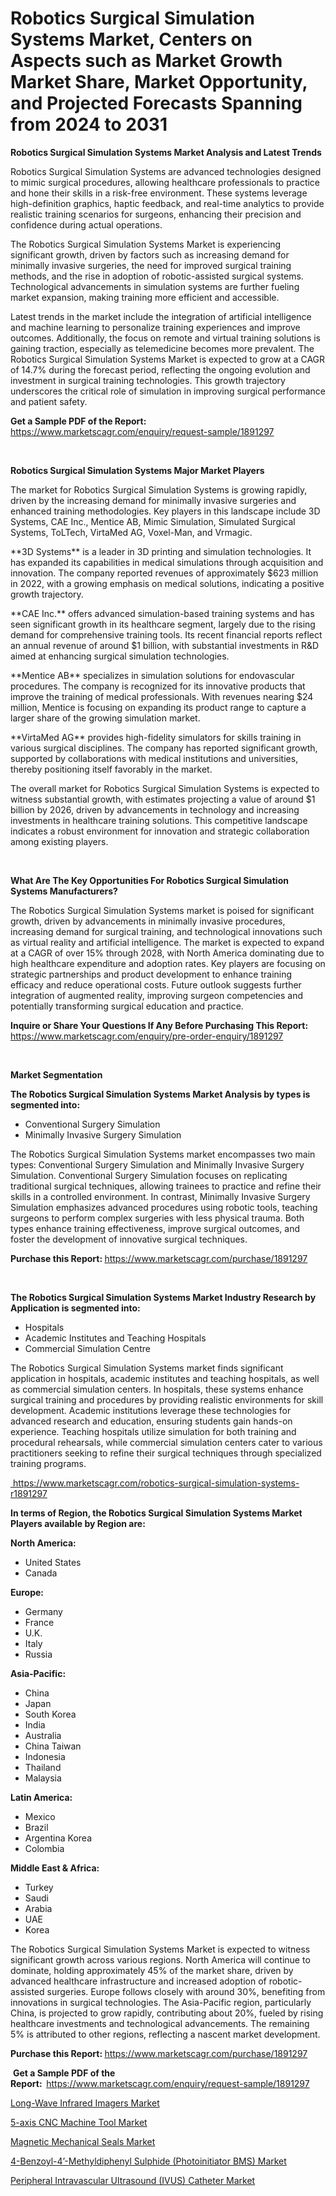 <p><h1>Robotics Surgical Simulation Systems Market, Centers on Aspects such as Market Growth Market Share, Market Opportunity, and Projected Forecasts Spanning from 2024 to 2031</h1></p><p><strong>Robotics Surgical Simulation Systems Market Analysis and Latest Trends</strong></p>
<p><p>Robotics Surgical Simulation Systems are advanced technologies designed to mimic surgical procedures, allowing healthcare professionals to practice and hone their skills in a risk-free environment. These systems leverage high-definition graphics, haptic feedback, and real-time analytics to provide realistic training scenarios for surgeons, enhancing their precision and confidence during actual operations. </p><p>The Robotics Surgical Simulation Systems Market is experiencing significant growth, driven by factors such as increasing demand for minimally invasive surgeries, the need for improved surgical training methods, and the rise in adoption of robotic-assisted surgical systems. Technological advancements in simulation systems are further fueling market expansion, making training more efficient and accessible.</p><p>Latest trends in the market include the integration of artificial intelligence and machine learning to personalize training experiences and improve outcomes. Additionally, the focus on remote and virtual training solutions is gaining traction, especially as telemedicine becomes more prevalent. The Robotics Surgical Simulation Systems Market is expected to grow at a CAGR of 14.7% during the forecast period, reflecting the ongoing evolution and investment in surgical training technologies. This growth trajectory underscores the critical role of simulation in improving surgical performance and patient safety.</p></p>
<p><strong>Get a Sample PDF of the Report:&nbsp;</strong> <a href="https://www.marketscagr.com/enquiry/request-sample/1891297?utm_campaign=1802&utm_medium=2&utm_source=Github&utm_content=ia&utm_term=24102024&utm_id=robotics-surgical-simulation-systems">https://www.marketscagr.com/enquiry/request-sample/1891297</a></p>
<p>&nbsp;</p>
<p><strong>Robotics Surgical Simulation Systems Major Market Players</strong></p>
<p><p>The market for Robotics Surgical Simulation Systems is growing rapidly, driven by the increasing demand for minimally invasive surgeries and enhanced training methodologies. Key players in this landscape include 3D Systems, CAE Inc., Mentice AB, Mimic Simulation, Simulated Surgical Systems, ToLTech, VirtaMed AG, Voxel-Man, and Vrmagic.</p><p>**3D Systems** is a leader in 3D printing and simulation technologies. It has expanded its capabilities in medical simulations through acquisition and innovation. The company reported revenues of approximately $623 million in 2022, with a growing emphasis on medical solutions, indicating a positive growth trajectory.</p><p>**CAE Inc.** offers advanced simulation-based training systems and has seen significant growth in its healthcare segment, largely due to the rising demand for comprehensive training tools. Its recent financial reports reflect an annual revenue of around $1 billion, with substantial investments in R&D aimed at enhancing surgical simulation technologies.</p><p>**Mentice AB** specializes in simulation solutions for endovascular procedures. The company is recognized for its innovative products that improve the training of medical professionals. With revenues nearing $24 million, Mentice is focusing on expanding its product range to capture a larger share of the growing simulation market.</p><p>**VirtaMed AG** provides high-fidelity simulators for skills training in various surgical disciplines. The company has reported significant growth, supported by collaborations with medical institutions and universities, thereby positioning itself favorably in the market.</p><p>The overall market for Robotics Surgical Simulation Systems is expected to witness substantial growth, with estimates projecting a value of around $1 billion by 2026, driven by advancements in technology and increasing investments in healthcare training solutions. This competitive landscape indicates a robust environment for innovation and strategic collaboration among existing players.</p></p>
<p>&nbsp;</p>
<p><strong>What Are The Key Opportunities For Robotics Surgical Simulation Systems Manufacturers?</strong></p>
<p><p>The Robotics Surgical Simulation Systems market is poised for significant growth, driven by advancements in minimally invasive procedures, increasing demand for surgical training, and technological innovations such as virtual reality and artificial intelligence. The market is expected to expand at a CAGR of over 15% through 2028, with North America dominating due to high healthcare expenditure and adoption rates. Key players are focusing on strategic partnerships and product development to enhance training efficacy and reduce operational costs. Future outlook suggests further integration of augmented reality, improving surgeon competencies and potentially transforming surgical education and practice.</p></p>
<p><strong>Inquire or Share Your Questions If Any Before Purchasing This Report:</strong> <a href="https://www.marketscagr.com/enquiry/pre-order-enquiry/1891297?utm_campaign=1802&utm_medium=2&utm_source=Github&utm_content=ia&utm_term=24102024&utm_id=robotics-surgical-simulation-systems">https://www.marketscagr.com/enquiry/pre-order-enquiry/1891297</a></p>
<p>&nbsp;</p>
<p><strong>Market Segmentation</strong></p>
<p><strong>The Robotics Surgical Simulation Systems Market Analysis by types is segmented into:</strong></p>
<p><ul><li>Conventional Surgery Simulation</li><li>Minimally Invasive Surgery Simulation</li></ul></p>
<p><p>The Robotics Surgical Simulation Systems market encompasses two main types: Conventional Surgery Simulation and Minimally Invasive Surgery Simulation. Conventional Surgery Simulation focuses on replicating traditional surgical techniques, allowing trainees to practice and refine their skills in a controlled environment. In contrast, Minimally Invasive Surgery Simulation emphasizes advanced procedures using robotic tools, teaching surgeons to perform complex surgeries with less physical trauma. Both types enhance training effectiveness, improve surgical outcomes, and foster the development of innovative surgical techniques.</p></p>
<p><strong>Purchase this Report:&nbsp;</strong><a href="https://www.marketscagr.com/purchase/1891297?utm_campaign=1802&utm_medium=2&utm_source=Github&utm_content=ia&utm_term=24102024&utm_id=robotics-surgical-simulation-systems">https://www.marketscagr.com/purchase/1891297</a></p>
<p>&nbsp;</p>
<p><strong>The Robotics Surgical Simulation Systems Market Industry Research by Application is segmented into:</strong></p>
<p><ul><li>Hospitals</li><li>Academic Institutes and Teaching Hospitals</li><li>Commercial Simulation Centre</li></ul></p>
<p><p>The Robotics Surgical Simulation Systems market finds significant application in hospitals, academic institutes and teaching hospitals, as well as commercial simulation centers. In hospitals, these systems enhance surgical training and procedures by providing realistic environments for skill development. Academic institutions leverage these technologies for advanced research and education, ensuring students gain hands-on experience. Teaching hospitals utilize simulation for both training and procedural rehearsals, while commercial simulation centers cater to various practitioners seeking to refine their surgical techniques through specialized training programs.</p></p>
<p><a href="https://www.marketscagr.com/robotics-surgical-simulation-systems-r1891297?utm_campaign=1802&utm_medium=2&utm_source=Github&utm_content=ia&utm_term=24102024&utm_id=robotics-surgical-simulation-systems">&nbsp;https://www.marketscagr.com/robotics-surgical-simulation-systems-r1891297</a></p>
<p><strong>In terms of Region, the Robotics Surgical Simulation Systems Market Players available by Region are:</strong></p>
<p>
    <p> <strong> North America: </strong>
        <ul>
            <li>United States</li>
            <li>Canada</li>
        </ul>
        </p> 
    <p> <strong> Europe: </strong>
        <ul>
            <li>Germany</li>
            <li>France</li>
            <li>U.K.</li>
            <li>Italy</li>
            <li>Russia</li>
        </ul>
        </p> 
    <p> <strong> Asia-Pacific: </strong>
        <ul>
            <li>China</li>
            <li>Japan</li>
            <li>South Korea</li>
            <li>India</li>
            <li>Australia</li>
            <li>China Taiwan</li>
            <li>Indonesia</li>
            <li>Thailand</li>
            <li>Malaysia</li>
        </ul>
        </p> 
    <p> <strong> Latin America: </strong>
        <ul>
            <li>Mexico</li>
            <li>Brazil</li>
            <li>Argentina Korea</li>
            <li>Colombia</li>
        </ul>
        </p> 
    <p> <strong> Middle East & Africa: </strong>
        <ul>
            <li>Turkey</li>
            <li>Saudi</li>
            <li>Arabia</li>
            <li>UAE</li>
            <li>Korea</li>
        </ul>
    </p>
    </p>
<p><p>The Robotics Surgical Simulation Systems Market is expected to witness significant growth across various regions. North America will continue to dominate, holding approximately 45% of the market share, driven by advanced healthcare infrastructure and increased adoption of robotic-assisted surgeries. Europe follows closely with around 30%, benefiting from innovations in surgical technologies. The Asia-Pacific region, particularly China, is projected to grow rapidly, contributing about 20%, fueled by rising healthcare investments and technological advancements. The remaining 5% is attributed to other regions, reflecting a nascent market development.</p></p>
<p><strong>Purchase this Report: </strong><a href="https://www.marketscagr.com/purchase/1891297?utm_campaign=1802&utm_medium=2&utm_source=Github&utm_content=ia&utm_term=24102024&utm_id=robotics-surgical-simulation-systems">https://www.marketscagr.com/purchase/1891297</a></p>
<p>&nbsp;<strong>Get a Sample PDF of the Report:&nbsp;&nbsp;</strong><a href="https://www.marketscagr.com/enquiry/request-sample/1891297?utm_campaign=1802&utm_medium=2&utm_source=Github&utm_content=ia&utm_term=24102024&utm_id=robotics-surgical-simulation-systems">https://www.marketscagr.com/enquiry/request-sample/1891297</a></p>
<p><strong></strong></p>
<p><p><a href="https://www.linkedin.com/pulse/market-leaders-laggards-global-long-wave-infrared-imagers-0zzif?utm_campaign=1802&utm_medium=2&utm_source=Github&utm_content=ia&utm_term=24102024&utm_id=robotics-surgical-simulation-systems">Long-Wave Infrared Imagers Market</a></p><p><a href="https://www.linkedin.com/pulse/top-trends-transforming-5-axis-cnc-machine-tool-market-2024-6q7if?utm_campaign=1802&utm_medium=2&utm_source=Github&utm_content=ia&utm_term=24102024&utm_id=robotics-surgical-simulation-systems">5-axis CNC Machine Tool Market</a></p><p><a href="https://www.linkedin.com/pulse/disruption-innovation-magnetic-mechanical-seals-industry-market-fmglf?utm_campaign=1802&utm_medium=2&utm_source=Github&utm_content=ia&utm_term=24102024&utm_id=robotics-surgical-simulation-systems">Magnetic Mechanical Seals Market</a></p><p><a href="https://github.com/WashimHussain441/Market-Research-Report-List-1/blob/main/4-benzoyl-4-methyldiphenyl-sulphide-photoinitiator-bms-market.md?utm_campaign=1802&utm_medium=2&utm_source=Github&utm_content=ia&utm_term=24102024&utm_id=robotics-surgical-simulation-systems">4-Benzoyl-4’-Methyldiphenyl Sulphide (Photoinitiator BMS) Market</a></p><p><a href="https://www.linkedin.com/pulse/peripheral-intravascular-ultrasound-ivus-catheter-market-regional-ym84f?utm_campaign=1802&utm_medium=2&utm_source=Github&utm_content=ia&utm_term=24102024&utm_id=robotics-surgical-simulation-systems">Peripheral Intravascular Ultrasound (IVUS) Catheter Market</a></p></p>